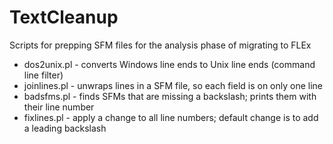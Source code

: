 # TextCleanup
Scripts for prepping SFM files for the analysis phase of migrating to FLEx

+ dos2unix.pl - converts Windows line ends to Unix line ends (command line filter)
+ joinlines.pl - unwraps lines in a SFM file, so each field is on only one line
+ badsfms.pl - finds SFMs that are missing a backslash; prints them with their line number
+ fixlines.pl - apply a change to all line numbers; default change is to add a leading backslash
